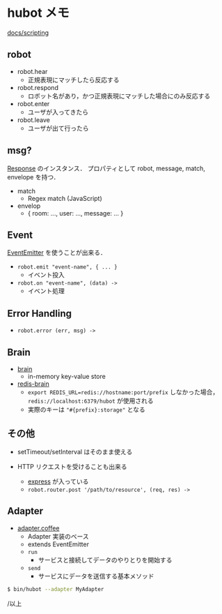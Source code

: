 # hubot メモ

[docs/scripting](https://github.com/github/hubot/blob/master/docs/scripting.md)

## robot

* robot.hear
    * 正規表現にマッチしたら反応する
* robot.respond
    * ロボット名があり，かつ正規表現にマッチした場合にのみ反応する
* robot.enter
    * ユーザが入ってきたら
* robot.leave
    * ユーザが出て行ったら

## msg?

[Response](https://github.com/github/hubot/blob/master/src/response.coffee) のインスタンス．
プロパティとして robot, message, match, envelope を持つ．

* match
    * Regex match (JavaScript)
* envelop
    * { room: ..., user: ..., message: ... }

## Event

[EventEmitter](http://nodejs.org/api/events.html#events_class_events_eventemitter) を使うことが出来る．

* `robot.emit "event-name", { ... }`
    * イベント投入
* `robot.on "event-name", (data) ->`
    * イベント処理

## Error Handling

* `robot.error (err, msg) ->`

## Brain

* [brain](https://github.com/github/hubot/blob/master/src/brain.coffee)
    * in-memory key-value store
* [redis-brain](https://github.com/github/hubot-scripts/blob/master/src/scripts/redis-brain.coffee)
    * `export REDIS_URL=redis://hostname:port/prefix` しなかった場合，`redis://localhost:6379/hubot` が使用される
    * 実際のキーは `"#{prefix}:storage"` となる

## その他

* setTimeout/setInterval はそのまま使える

* HTTP リクエストを受けることも出来る
    * [express](http://expressjs.com/guide.html) が入っている
    * `robot.router.post '/path/to/resource', (req, res) ->`

## Adapter

* [adapter.coffee](https://github.com/github/hubot/blob/master/src/adapter.coffee)
    * Adapter 実装のベース
    * extends EventEmitter
    * `run`
        * サービスと接続してデータのやりとりを開始する
    * `send`
        * サービスにデータを送信する基本メソッド

```sh
$ bin/hubot --adapter MyAdapter
```


/以上
